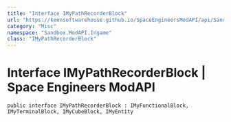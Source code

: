 ```yaml
---
title: "Interface IMyPathRecorderBlock"
url: "https://keensoftwarehouse.github.io/SpaceEngineersModAPI/api/Sandbox.ModAPI.Ingame.IMyPathRecorderBlock.html"
category: "Misc"
namespace: "Sandbox.ModAPI.Ingame"
class: "IMyPathRecorderBlock"
---
```


# Interface IMyPathRecorderBlock | Space Engineers ModAPI

```
public interface IMyPathRecorderBlock : IMyFunctionalBlock, IMyTerminalBlock, IMyCubeBlock, IMyEntity
```